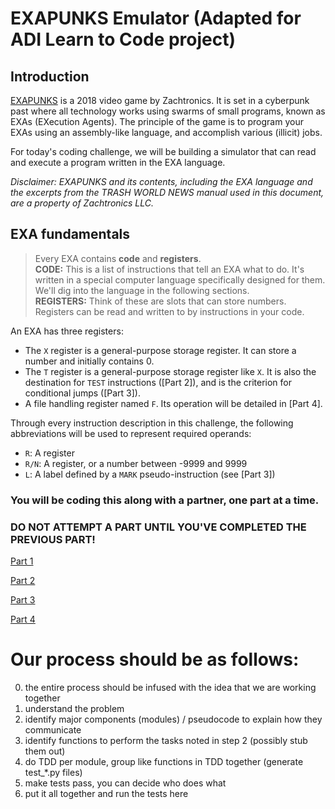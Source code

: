 
# EXAPUNKS Emulator (Adapted for ADI Learn to Code project)

## Introduction

[EXAPUNKS] is a 2018 video game by Zachtronics. It is set in a cyberpunk past
where all technology works using swarms of small programs, known as EXAs
(EXecution Agents). The principle of the game is to program your EXAs using an
assembly-like language, and accomplish various (illicit) jobs. 

For today's coding challenge, we will be building a simulator that can read and
execute a program written in the EXA language.

[EXAPUNKS]: http://www.zachtronics.com/exapunks/

_Disclaimer: EXAPUNKS and its contents, including the EXA language and the
excerpts from the TRASH WORLD NEWS manual used in this document, are a
property of Zachtronics LLC._

## EXA fundamentals

> Every EXA contains **code** and **registers**.  
> **CODE:** This is a list of instructions that tell an EXA what to do. It's
> written in a special computer language specifically designed for them. We'll
> dig into the language in the following sections.   
> **REGISTERS:** Think of these are slots that can store numbers. Registers
> can be read and written to by instructions in your code. 

An EXA has three registers:

* The `X` register is a general-purpose storage register. It can store a
  number and initially contains 0.
* The `T` register is a general-purpose storage register like `X`. It is also
  the destination for `TEST` instructions ([Part 2]), and is the
  criterion for conditional jumps ([Part 3]).
* A file handling register named `F`. Its operation will be detailed in
  [Part 4].

Through every instruction description in this challenge, the following
abbreviations will be used to represent required operands:

* `R`: A register
* `R/N`: A register, or a number between -9999 and 9999
* `L`: A label defined by a `MARK` pseudo-instruction (see [Part 3])

### You will be coding this along with a partner, one part at a time.
### DO NOT ATTEMPT A PART UNTIL YOU'VE COMPLETED THE PREVIOUS PART!

[Part 1](https://github.com/davewadestein/ADI-Learn-to-Code/blob/main/projects/EXAPUNKS/EXAPunks-Part-1.md)

[Part 2](https://github.com/davewadestein/ADI-Learn-to-Code/blob/main/projects/EXAPUNKS/EXAPunks-Part-2.md)

[Part 3](https://github.com/davewadestein/ADI-Learn-to-Code/blob/main/projects/EXAPUNKS/EXAPunks-Part-3.md)

[Part 4](https://github.com/davewadestein/ADI-Learn-to-Code/blob/main/projects/EXAPUNKS/EXAPunks-Part-4.md)

# Our process should be as follows:
0. the entire process should be infused with the idea that we are working together
1. understand the problem
2. identify major components (modules) / pseudocode to explain how they communicate 
3. identify functions to perform the tasks noted in step 2 (possibly stub them out)
4. do TDD per module, group like functions in TDD together (generate test_*.py files)
5. make tests pass, you can decide who does what
6. put it all together and run the tests here
